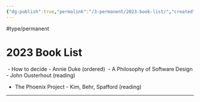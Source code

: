 ```yaml
---
{"dg-publish":true,"permalink":"/3-permanent/2023-book-list/","created":"2023-08-03T19:54:51.000-06:00","updated":"2023-08-16T13:56:04.535-06:00"}
---
```


#type/permanent
# 2023 Book List

 - How to decide - Annie Duke (ordered)
 - A Philosophy of Software Design - John Ousterhout (reading)
 - The Phoenix Project - Kim, Behr, Spafford (reading)

---